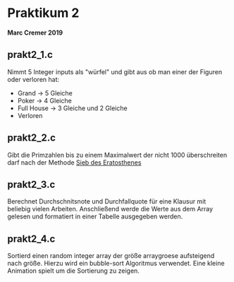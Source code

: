 # Praktikum 2
**Marc Cremer 2019**

## prakt2_1.c
Nimmt 5 Integer inputs als "würfel" und gibt aus ob man einer der Figuren oder verloren hat:

* Grand -> 5 Gleiche
* Poker -> 4 Gleiche
* Full House -> 3 Gleiche und 2 Gleiche
* Verloren

## prakt2_2.c
Gibt die Primzahlen bis zu einem Maximalwert der nicht 1000 überschreiten darf nach der Methode [Sieb des
Eratosthenes](https://de.wikipedia.org/wiki/Sieb_des_Eratosthenes "wikipedia mit Pseudocode")

## prakt2_3.c
Berechnet Durchschnitsnote und Durchfallquote für eine Klausur mit beliebig vielen Arbeiten.
Anschließend werde die Werte aus dem Array gelesen und formatiert in
einer Tabelle ausgegeben werden.

## prakt2_4.c
Sortierd einen random integer array der größe arraygroese aufsteigend nach größe.
Hierzu wird ein bubble-sort Algoritmus verwendet.
Eine kleine Animation spielt um die Sortierung zu zeigen.